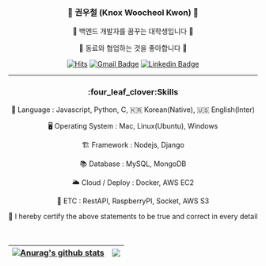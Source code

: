 <div align="center">
  
  ###  🐣 권우철 (Knox Woocheol Kwon) 🐣
  
🌱 백엔드 개발자를 꿈꾸는 대학생입니다 🌱
  
👯 동료와 협업하는 것을 좋아합니다 👯

[![Hits](https://hits.seeyoufarm.com/api/count/incr/badge.svg?url=https%3A%2F%2Fgithub.com%2Fw00cheol%2Fhit-counter&count_bg=%2379C83D&title_bg=%23555555&icon=github.svg&icon_color=%23E7E7E7&title=Github&edge_flat=false)](https://hits.seeyoufarm.com)
[![Gmail Badge](https://img.shields.io/badge/Gmail-d14836?style=flat-square&logo=Gmail&logoColor=white&link=mailto:kw8384@gmail.com)](mailto:kw8384@gmail.com)
[![Linkedin Badge](https://img.shields.io/badge/-LinkedIn-blue?style=flat-square&logo=Linkedin&logoColor=white&link=https://www.linkedin.com/in/우철-권-551584230/)](https://www.linkedin.com/in/우철-권-551584230/)

  
  ---
  
 <!--기술스택-->
<h3>:four_leaf_clover:Skills </h3>
  
💬 Language : Javascript, Python, C, 🇰🇷 Korean(Native), 🇺🇸 English(Inter)
  
🖥 Operating System : Mac, Linux(Ubuntu), Windows
  
🏗 Framework : Nodejs, Django
  
📚 Database : MySQL, MongoDB
  
🌥 Cloud / Deploy : Docker, AWS EC2
  
🎸 ETC : RestAPI, RaspberryPI, Socket, AWS S3
  
🙌 I hereby certify the above statements to be true and correct in every detail
   <br/>
<br/><br/>

| <a href="https://github.com/w00cheol/github-readme-stats"><img align="center" src="https://github-readme-stats.vercel.app/api?username=w00cheol&show_icons=true&include_all_commits=true&theme=buefy&hide_border=true" alt="Anurag's github stats" /></a> | <a href="https://github.com/w00cheol/github-readme-stats"><img align="center" src="https://github-readme-stats.vercel.app/api/top-langs/?username=w00cheol&layout=compact&theme=buefy&hide_border=true" /></a> |
| ------------- | ------------- |
 
</div>
